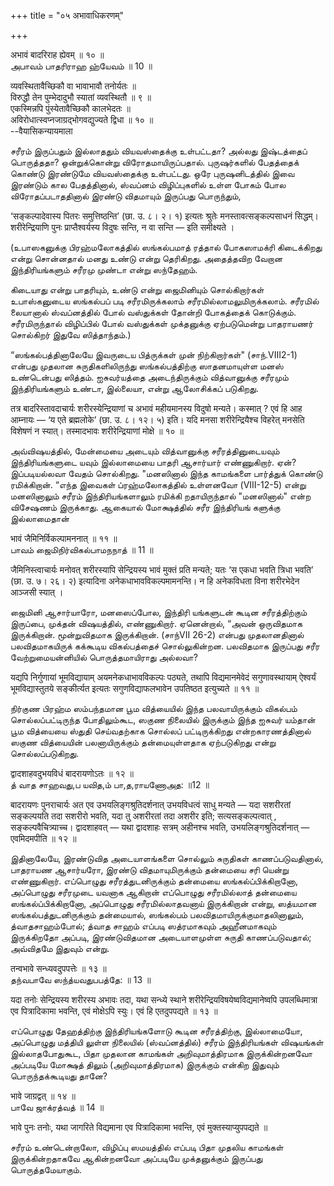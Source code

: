 +++
title = "०५ अभावाधिकरणम्"

+++

अभावं बादरिराह ह्येवम् ॥ १० ॥  
அபாவம் பாதரிராஹ ஹ்யேவம் ॥ 10 ॥

व्यवस्थितावैच्छिकौ वा भावाभावौ तनोर्यतः ॥  
विरुद्धौ तेन पुम्भेदादुभौ स्यातां व्यवस्थितौ ॥ ९ ॥  
एकस्मिन्नपि पुंस्येतावैच्छिकौ कालभेदतः ॥  
अविरोधात्स्वप्नजाग्रद्भोगवद्युज्यते द्विधा ॥ १० ॥  
--वैयासिकन्यायमाला

சரீரம் இருப்பதும் இல்லாததும் வியவஸ்தைக்கு உள்பட்டதா? அல்லது இஷ்டத்தைப்
பொருத்ததா? ஒன்றுக்கொன்று விரோதமாயிருப்பதால். புருஷர்களில் பேதத்தைக்
கொண்டு இரண்டுமே வியவஸ்தைக்கு உள்பட்டது. ஒரே புருஷனிடத்தில் இவை இரண்டும்
கால பேதத்தினால், ஸ்வப்னம் விழிப்புகளில் உள்ள போகம் போல விரோதப்படாததினால்
இரண்டு விதமாயும் இருப்பது பொருந்தும்,

‘सङ्कल्पादेवास्य पितरः समुत्तिष्ठन्ति’ (छा. उ. ८। २। १) इत्यतः श्रुतेः
मनस्तावत्सङ्कल्पसाधनं सिद्धम्। शरीरेन्द्रियाणि पुनः प्राप्तैश्वर्यस्य
विदुषः सन्ति, न वा सन्ति — इति समीक्ष्यते ।

(உபாஸகனுக்கு பிரஹ்மலோகத்தில் ஸங்கல்பமாத் ரத்தால் போகஸாமக்ரி கிடைக்கிறது
என்று சொன்னதால் மனது உண்டு என்று தெரிகிறது. அதைத்தவிற வேறான
இந்திரியங்களும் சரீரமு முண்டா என்று ஸந்தேஹம்.

கிடையாது என்று பாதரியும், உண்டு என்று ஜைமினியும் சொல்கிறார்கள்
உபாஸ்கனுடைய ஸங்கல்பப் படி சரீரமிருக்கலாம் சரீரமில்லாமலுமிருக்கலாம்.
சரீரமில் லையானால் ஸ்வப்னத்தில் போல் வஸ்துக்கள் தோன்றி போகத்தைக்
கொடுக்கும். சரீரமிருந்தால் விழிப்பில் போல் வஸ்துக்கள் முக்தனுக்கு
ஏற்படுமென்று பாதராயணர் சொல்கிறர் இதுவே ஸித்தாந்தம்.)

“ஸங்கல்பத்தினாலேயே இவருடைய பித்ருக்கள் முன் நிற்கிறார்கள்"
(சாந்.VIII2-1) என்பது முதலான சுருதிகளிலிருந்து ஸங்கல்பத்திற்கு
ஸாதனமாயுள்ள மனஸ் உண்டென்பது ஸித்தம். ஐசுவர்யத்தை அடைந்திருக்கும்
வித்வானுக்கு சரீரமும் இந்திரியங்களும் உண்டா, இல்லையா, என்று ஆலோசிக்கப்
படுகிறது.

तत्र बादरिस्तावदाचार्यः शरीरस्येन्द्रियाणां च अभावं महीयमानस्य विदुषो
मन्यते। कस्मात् ? एवं हि आह आम्नायः — ‘य एते ब्रह्मलोके’ (छा. उ. ८।
१२। ५) इति। यदि मनसा शरीरेन्द्रियैश्च विहरेत् मनसेति विशेषणं न
स्यात्। तस्मादभावः शरीरेन्द्रियाणां मोक्षे ॥ १० ॥

அவ்விஷயத்தில், மேன்மையை அடையும் வித்வானுக்கு சரீரத்தினுடையவும்
இந்திரியங்களுடை யவும் இல்லாமையை பாதரி ஆசார்யார் எண்ணுகிறார். ஏன்?
இப்படியல்லவா வேதம் சொல்கிறது. "மனஸினால் இந்த காமங்களை பார்த்துக் கொண்டு
ரமிக்கிறான். “எந்த இவைகள் ப்ரஹ்மலோகத்தில் உள்ளனவோ (VIII-12-5) என்று
மனஸினாலும் சரீரம் இந்திரியங்களாலும் ரமிக்கி றதாயிருந்தால் "மனஸினால்"
என்ற விசேஷணம் இருக்காது. ஆகையால் மோக்ஷத்தில் சரீர இந்திரியங் களுக்கு
இல்லாமைதான்

भावं जैमिनिर्विकल्पामननात् ॥ ११ ॥  
பாவம் ஜைமிநிர்விகல்பாமநநாத் ॥ 11 ॥

जैमिनिस्त्वाचार्यः मनोवत् शरीरस्यापि सेन्द्रियस्य भावं मुक्तं प्रति
मन्यते; यतः ‘स एकधा भवति त्रिधा भवति’ (छा. उ. ७। २६। २) इत्यादिना
अनेकधाभावविकल्पमामनन्ति। न हि अनेकविधता विना शरीरभेदेन आञ्जसी स्यात् ।

ஜைமினி ஆசார்யாரோ, மனஸைப்போல, இந்திரி யங்களுடன் கூடின சரீரத்திற்கும்
இருப்பை, முக்தன் விஷயத்தில், எண்ணுகிறார். ஏனென்றால், “அவன் ஒருவிதமாக
இருக்கிறான். மூன்றுவிதமாக இருக்கிறான். (சாந்VII 26-2) என்பது
முதலானதினால் பலவிதமாகயிருக் கக்கூடிய விகல்பத்தைச் சொல்லுகின்றன. பலவிதமாக
இருப்பது சரீர வேற்றுமையன்னியில் பொருத்தமாயிராது அல்லவா?

यद्यपि निर्गुणायां भूमविद्यायाम् अयमनेकधाभावविकल्पः पठ्यते, तथापि
विद्यमानमेवेदं सगुणावस्थायाम् ऐश्वर्यं भूमविद्यास्तुतये सङ्कीर्त्यत
इत्यतः सगुणविद्याफलभावेन उपतिष्ठत इत्युच्यते ॥ ११ ॥

நிர்குண பிரஹ்ம ஸம்பந்தமான பூம வித்யையில் இந்த பலவாயிருக்கும் விகல்பம்
சொல்லப்பட்டிருந்த போதிலும்கூட, ஸகுண நிலையில் இருக்கும் இந்த ஐசுவர்
யம்தான் பூம வித்யையை ஸ்துதி செய்வதற்காக சொல்லப் பட்டிருக்கிறது
என்றகாரணத்தினால் ஸகுண வித்யையின் பலனாயிருக்கும் தன்மையுள்ளதாக
ஏற்படுகிறது என்று சொல்லப்படுகிறது.

द्वादशाहवदुभयविधं बादरायणोऽतः ॥ १२ ॥  
த் வாத சாஹவது,ப யவித,ம் பா,த,ராயணோஅத: ॥12 ॥

बादरायणः पुनराचार्यः अत एव उभयलिङ्गश्रुतिदर्शनात् उभयविधत्वं साधु मन्यते
— यदा सशरीरतां सङ्कल्पयति तदा सशरीरो भवति, यदा तु अशरीरतां तदा अशरीर
इति; सत्यसङ्कल्पत्वात् , सङ्कल्पवैचित्र्याच्च। द्वादशाहवत् — यथा
द्वादशाहः सत्रम् अहीनश्च भवति, उभयलिङ्गश्रुतिदर्शनात् — एवमिदमपीति ॥ १२
॥

இதினாலேயே, இரண்டுவித அடையாளங்களை சொல்லும் சுருதிகள் காணப்படுவதினால்,
பாதராயண ஆசார்யரோ, இரண்டு விதமாயுமிருக்கும் தன்மையை சரி யென்று
எண்ணுகிறார். எப்பொழுது சரீரத்துடனிருக்கும் தன்மையை ஸங்கல்ப்பிக்கிறானோ,
அப்பொழுது சரீரமுடை யவனாக ஆகிறான் எப்பொழுது சரீரமில்லாத் தன்மையை
ஸங்கல்ப்பிக்கிறானோ, அப்பொழுது சரீரமில்லாதவனாய் இருக்கிறான் என்று,
ஸத்யமான ஸங்கல்பத்துடனிருக்கும் தன்மையால், ஸங்கல்பம்
பலவிதமாயிருக்குமாதலினாலும், த்வாதசாஹம்போல்; த்வாத சாஹம் எப்படி
ஸத்ரமாகவும் அஹீனமாகவும் இருக்கிறதோ அப்படி, இரண்டுவிதமான அடையாளமுள்ள
சுருதி காணப்படுவதால்; அவ்விதமே இதுவும் என்று.

तन्वभावे सन्ध्यवदुपपत्तेः ॥ १३ ॥  
தந்வபாவே ஸந்த்யவதுபபத்தே: ॥ 13 ॥

यदा तनोः सेन्द्रियस्य शरीरस्य अभावः तदा, यथा सन्ध्ये स्थाने
शरीरेन्द्रियविषयेष्वविद्यमानेष्वपि उपलब्धिमात्रा एव पित्रादिकामा भवन्ति,
एवं मोक्षेऽपि स्युः। एवं हि एतदुपपद्यते ॥ १३ ॥

எப்பொழுது தேஹத்திற்கு இந்திரியங்களோடு கூடின சரீரத்திற்கு, இல்லாமையோ,
அப்பொழுது மத்தியி லுள்ள நிலையில் (ஸ்வப்னத்தில்) சரீரம் இந்திரியங்கள்
விஷயங்கள் இல்லாதபோதுகூட, பிதா முதலான காமங்கள் அறிவுமாத்திரமாக
இருக்கின்றனவோ அப்படியே மோக்ஷத் திலும் (அறிவுமாத்திரமாக) இருக்கும் என்கிற
இதுவும் பொருந்தக்கூடியது தானே?

भावे जाग्रद्वत् ॥ १४ ॥  
பாவே ஜாக்ரத்வத் ॥ 14 ॥

भावे पुनः तनोः, यथा जागरिते विद्यमाना एव पित्रादिकामा भवन्ति, एवं
मुक्तस्याप्युपपद्यते ॥

சரீரம் உண்டென்றாலோ, விழிப்பு ஸமயத்தில் எப்படி பிதா முதலிய காமங்கள்
இருக்கின்றதாகவே ஆகின்றனவோ அப்படியே முக்தனுக்கும் இருப்பது
பொருத்தமேயாகும்.
